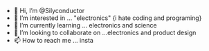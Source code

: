 - 👋 Hi, I’m @Silyconductor
- 👀 I’m interested in ... "electronics" {i hate coding and programing}
- 🌱 I’m currently learning ... electronics and science
- 💞️ I’m looking to collaborate on ...electronics and product design
- 📫 How to reach me ... insta

<!---
Silyconductor/Silyconductor is a ✨ special ✨ repository because its `README.md` (this file) appears on your GitHub profile.
You can click the Preview link to take a look at your changes.
--->
